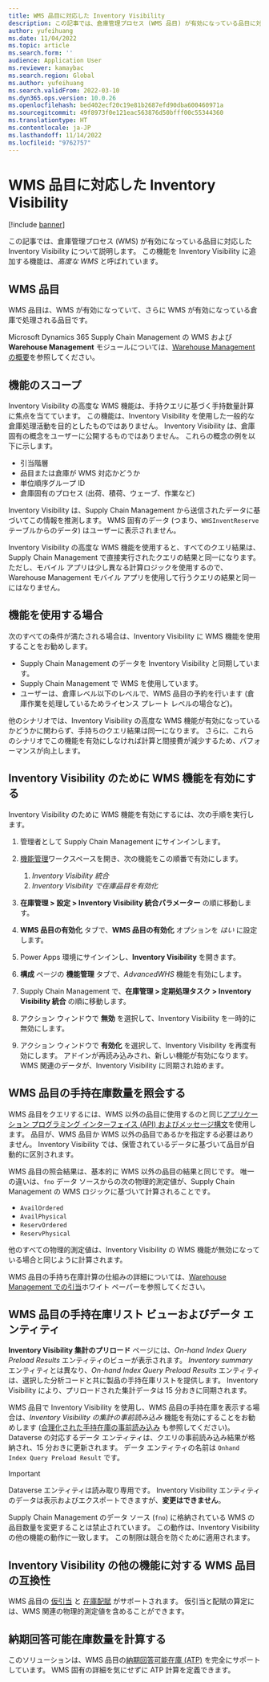 ```yaml
---
title: WMS 品目に対応した Inventory Visibility
description: この記事では、倉庫管理プロセス (WMS 品目) が有効になっている品目に対応した Inventory Visibility について説明します。
author: yufeihuang
ms.date: 11/04/2022
ms.topic: article
ms.search.form: ''
audience: Application User
ms.reviewer: kamaybac
ms.search.region: Global
ms.author: yufeihuang
ms.search.validFrom: 2022-03-10
ms.dyn365.ops.version: 10.0.26
ms.openlocfilehash: bed402ecf20c19e81b2687efd90dba600460971a
ms.sourcegitcommit: 49f8973f0e121eac563876d50bfff00c55344360
ms.translationtype: HT
ms.contentlocale: ja-JP
ms.lasthandoff: 11/14/2022
ms.locfileid: "9762757"
---
```

# <a name="inventory-visibility-support-for-wms-items"></a>WMS 品目に対応した Inventory Visibility

[!include [banner](../includes/banner.md)]

この記事では、倉庫管理プロセス (WMS) が有効になっている品目に対応した Inventory Visibility について説明します。 この機能を Inventory Visibility に追加する機能は、*高度な WMS* と呼ばれています。

## <a name="wms-items"></a>WMS 品目

WMS 品目は、WMS が有効になっていて、さらに WMS が有効になっている倉庫で処理される品目です。

Microsoft Dynamics 365 Supply Chain Management の WMS および **Warehouse Management** モジュールについては、[Warehouse Management の概要](../warehousing/warehouse-management-overview.md)を参照してください。

## <a name="scope-of-the-feature"></a>機能のスコープ

Inventory Visibility の高度な WMS 機能は、手持クエリに基づく手持数量計算に焦点を当てています。 この機能は、Inventory Visibility を使用した一般的な倉庫処理活動を目的としたものではありません。 Inventory Visibility は、倉庫固有の概念をユーザーに公開するものではありません。 これらの概念の例を以下に示します。

- 引当階層
- 品目または倉庫が WMS 対応かどうか
- 単位順序グループ ID
- 倉庫固有のプロセス (出荷、積荷、ウェーブ、作業など)

Inventory Visibility は、Supply Chain Management から送信されたデータに基づいてこの情報を推測します。 WMS 固有のデータ (つまり、`WHSInventReserve` テーブルからのデータ) はユーザーに表示されません。

Inventory Visibility の高度な WMS 機能を使用すると、すべてのクエリ結果は、Supply Chain Management で直接実行されたクエリの結果と同一になります。 ただし、モバイル アプリは少し異なる計算ロジックを使用するので、Warehouse Management モバイル アプリを使用して行うクエリの結果と同一にはなりません。

## <a name="when-to-use-the-feature"></a>機能を使用する場合

次のすべての条件が満たされる場合は、Inventory Visibility に WMS 機能を使用することをお勧めします。

- Supply Chain Management のデータを Inventory Visibility と同期しています。
- Supply Chain Management で WMS を使用しています。
- ユーザーは、倉庫レベル以下のレベルで、WMS 品目の予約を行います (倉庫作業を処理しているためライセンス プレート レベルの場合など)。

他のシナリオでは、Inventory Visibility の高度な WMS 機能が有効になっているかどうかに関わらず、手持ちのクエリ結果は同一になります。 さらに、これらのシナリオでこの機能を有効にしなければ計算と間接費が減少するため、パフォーマンスが向上します。

## <a name="enable-the-wms-feature-for-inventory-visibility"></a>Inventory Visibility のために WMS 機能を有効にする

Inventory Visibility のために WMS 機能を有効にするには、次の手順を実行します。

1. 管理者として Supply Chain Management にサインインします。
1. [機能管理](../../fin-ops-core/fin-ops/get-started/feature-management/feature-management-overview.md)ワークスペースを開き、次の機能をこの順番で有効にします。

    1. *Inventory Visibility 統合*
    1. *Inventory Visibility で在庫品目を有効化*

1. **在庫管理 \> 設定 \> Inventory Visibility 統合パラメーター** の順に移動します。
1. **WMS 品目の有効化** タブで、**WMS 品目の有効化** オプションを *はい* に設定します。
1. Power Apps 環境にサインインし、**Inventory Visibility** を開きます。
1. **構成** ページの **機能管理** タブで、*AdvancedWHS* 機能を有効にします。
1. Supply Chain Management で、**在庫管理 \> 定期処理タスク \> Inventory Visibility 統合** の順に移動します。
1. アクション ウィンドウで **無効** を選択して、Inventory Visibility を一時的に無効にします。
1. アクション ウィンドウで **有効化** を選択して、Inventory Visibility を再度有効にします。 アドインが再読み込みされ、新しい機能が有効になります。 WMS 関連のデータが、Inventory Visibility に同期され始めます。

## <a name="query-on-hand-quantities-of-wms-items"></a>WMS 品目の手持在庫数量を照会する

WMS 品目をクエリするには、WMS 以外の品目に使用するのと同じ[アプリケーション プログラミング インターフェイス (API) およびメッセージ構文](inventory-visibility-api.md)を使用します。 品目が、WMS 品目か WMS 以外の品目であるかを指定する必要はありません。 Inventory Visibility では、保管されているデータに基づいて品目が自動的に区別されます。

WMS 品目の照会結果は、基本的に WMS 以外の品目の結果と同じです。 唯一の違いは、`fno` データ ソースからの次の物理的測定値が、Supply Chain Management の WMS ロジックに基づいて計算されることです。

- `AvailOrdered`
- `AvailPhysical`
- `ReservOrdered`
- `ReservPhysical`

他のすべての物理的測定値は、Inventory Visibility の WMS 機能が無効になっている場合と同じように計算されます。

WMS 品目の手持ち在庫計算の仕組みの詳細については、[Warehouse Management での引当](https://www.microsoft.com/download/details.aspx?id=43284)ホワイト ペーパーを参照してください。

## <a name="on-hand-list-view-and-data-entity-for-wms-items"></a>WMS 品目の手持在庫リスト ビューおよびデータ エンティティ

**Inventory Visibility 集計のプリロード** ページには、*On-hand Index Query Preload Results* エンティティのビューが表示されます。 *Inventory summary* エンティティとは異なり、*On-hand Index Query Preload Results* エンティティは、選択した分析コードと共に製品の手持在庫リストを提供します。 Inventory Visibility により、プリロードされた集計データは 15 分おきに同期されます。

WMS 品目で Inventory Visibility を使用し、WMS 品目の手持在庫を表示する場合は、*Inventory Visibility の集計の事前読み込み* 機能を有効にすることをお勧めします ([合理化された手持在庫の事前読み込み](inventory-visibility-power-platform.md#preload-streamlined-onhand-query) も参照してください)。 Dataverse の対応するデータ エンティティは、クエリの事前読み込み結果が格納され、15 分おきに更新されます。 データ エンティティの名前は `Onhand Index Query Preload Result` です。

> [!IMPORTANT]
> Dataverse エンティティは読み取り専用です。 Inventory Visibility エンティティのデータは表示およびエクスポートできますが、**変更はできません**。

Supply Chain Management のデータ ソース (`fno`) に格納されている WMS の品目数量を変更することは禁止されています。 この動作は、Inventory Visibility の他の機能の動作に一致します。 この制限は競合を防ぐために適用されます。

## <a name="wms-item-compatibility-for-other-functions-in-inventory-visibility"></a>Inventory Visibility の他の機能に対する WMS 品目の互換性

WMS 品目の [仮引当](inventory-visibility-reservations.md) と [在庫配賦](inventory-visibility-allocation.md) がサポートされます。 仮引当と配賦の算定には、WMS 関連の物理的測定値を含めることができます。

## <a name="calculate-available-to-promise-quantities"></a>納期回答可能在庫数量を計算する

このソリューションは、WMS 品目の[納期回答可能在庫 (ATP)](inventory-visibility-available-to-promise.md) を完全にサポートしています。 WMS 固有の詳細を気にせずに ATP 計算を定義できます。
